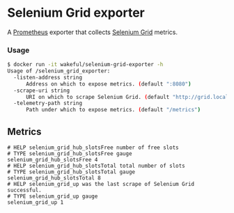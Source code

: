 # Selenium Grid exporter

A [Prometheus](https://prometheus.io/) exporter that collects [Selenium Grid](http://www.seleniumhq.org/projects/grid/) metrics.

### Usage

```sh
$ docker run -it wakeful/selenium-grid-exporter -h
Usage of /selenium_grid_exporter:
  -listen-address string
      Address on which to expose metrics. (default ":8080")
  -scrape-uri string
      URI on which to scrape Selenium Grid. (default "http://grid.local")
  -telemetry-path string
      Path under which to expose metrics. (default "/metrics")
```

## Metrics

```
# HELP selenium_grid_hub_slotsFree number of free slots
# TYPE selenium_grid_hub_slotsFree gauge
selenium_grid_hub_slotsFree 4
# HELP selenium_grid_hub_slotsTotal total number of slots
# TYPE selenium_grid_hub_slotsTotal gauge
selenium_grid_hub_slotsTotal 8
# HELP selenium_grid_up was the last scrape of Selenium Grid successful.
# TYPE selenium_grid_up gauge
selenium_grid_up 1
```
